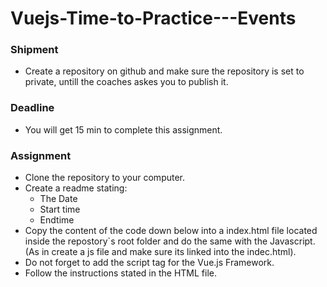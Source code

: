 # Vuejs-Time-to-Practice---Events

### Shipment
* Create a repository on github and make sure the repository is set to private, untill the coaches askes you to publish it.
### Deadline
* You will get 15 min to complete this assignment.
### Assignment
* Clone the repository to your computer.
* Create a readme stating:
  * The Date
  * Start time
  * Endtime
* Copy the content of the code down below into a index.html file located inside the repostory`s root folder and do the same with the Javascript. (As in create a js file and make sure its linked into the indec.html).
* Do not forget to add the script tag for the Vue.js Framework.
* Follow the instructions stated in the HTML file.
